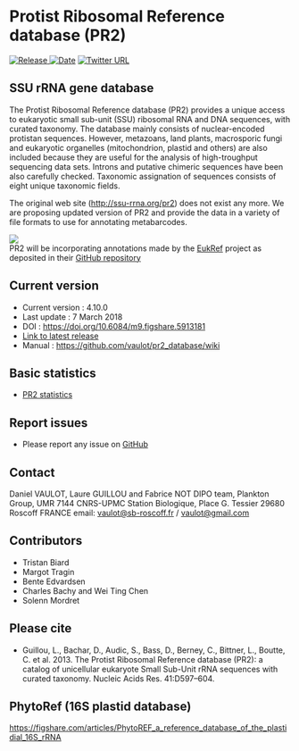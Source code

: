 

# Protist Ribosomal Reference database (PR2)

[![Release](https://img.shields.io/badge/release-4.10.0-blue.svg) ![Date](https://img.shields.io/badge/date-7%20March%202018-lightgrey.svg)](https://github.com/vaulot/pr2_database/releases)  [
![Twitter URL](https://img.shields.io/twitter/url/http/shields.io.svg?style=social)
](https://twitter.com/intent/tweet?text=PR2%20database&url=https://github.com/vaulot/pr2_database&hashtags=PR2database)

## SSU rRNA gene database

The Protist Ribosomal Reference database (PR2) provides a unique access to eukaryotic small sub-unit (SSU) ribosomal RNA and DNA sequences, with curated taxonomy. The database mainly consists of nuclear-encoded protistan sequences. However, metazoans, land plants, macrosporic fungi and eukaryotic organelles (mitochondrion, plastid and others) are also included because they are useful for the analysis of high-troughput sequencing data sets. Introns and putative chimeric sequences have been also carefully checked. Taxonomic assignation of sequences consists of eight unique taxonomic fields.

The original web site (http://ssu-rrna.org/pr2) does not exist any more.  We are proposing updated version of PR2  and provide the data in a variety of file formats to use for annotating metabarcodes. 

![](http://eukref.org/wp-content/uploads/2015/07/EurRef2trans-e1435950037322.png)   
PR2 will be incorporating annotations made by the [EukRef](http://eukref.org/) project as deposited in their [GitHub repository](https://github.com/eukref/curation)

## Current version
* Current version : 4.10.0
* Last update : 7 March 2018
* DOI : https://doi.org/10.6084/m9.figshare.5913181
* [Link to latest release](https://github.com/vaulot/pr2_database/releases)
* Manual : https://github.com/vaulot/pr2_database/wiki

## Basic statistics
* [PR2 statistics](https://vaulot.github.io/pr2/PR2_analysis.html)

## Report issues
* Please report any issue on [GitHub](https://github.com/vaulot/pr2_database/issues)

## Contact
Daniel VAULOT, Laure GUILLOU and Fabrice NOT
DIPO team, Plankton Group, UMR 7144 CNRS-UPMC
Station Biologique,
Place G. Tessier
29680 Roscoff FRANCE
email: vaulot@sb-roscoff.fr / vaulot@gmail.com

## Contributors
- Tristan Biard
- Margot Tragin
- Bente Edvardsen
- Charles Bachy and Wei Ting Chen
- Solenn Mordret

## Please cite
* Guillou, L., Bachar, D., Audic, S., Bass, D., Berney, C., Bittner, L., Boutte, C. et al. 2013. The Protist Ribosomal Reference database (PR2): a catalog of unicellular eukaryote Small Sub-Unit rRNA sequences with curated taxonomy. Nucleic Acids Res. 41:D597–604.

## PhytoRef (16S plastid database)
https://figshare.com/articles/PhytoREF_a_reference_database_of_the_plastidial_16S_rRNA
